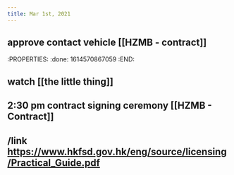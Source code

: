 ```yaml
---
title: Mar 1st, 2021
---
```


## approve contact vehicle [[HZMB - contract]]
:PROPERTIES:
:done: 1614570867059
:END:
## watch [[the little thing]]
## 2:30 pm contract signing ceremony [[HZMB - Contract]]
## /link https://www.hkfsd.gov.hk/eng/source/licensing/Practical_Guide.pdf
##
